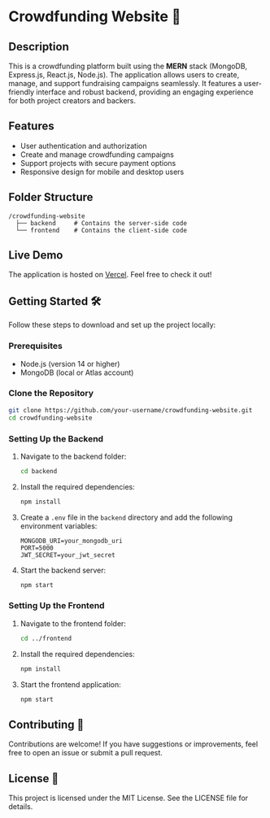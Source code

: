 # Crowdfunding Website 🌟

## Description

This is a crowdfunding platform built using the **MERN** stack (MongoDB, Express.js, React.js, Node.js). The application allows users to create, manage, and support fundraising campaigns seamlessly. It features a user-friendly interface and robust backend, providing an engaging experience for both project creators and backers.

## Features

- User authentication and authorization
- Create and manage crowdfunding campaigns
- Support projects with secure payment options
- Responsive design for mobile and desktop users

## Folder Structure
```
/crowdfunding-website
  ├── backend     # Contains the server-side code
  └── frontend    # Contains the client-side code
```

## Live Demo

The application is hosted on [Vercel](https://your-vercel-url.com). Feel free to check it out!

## Getting Started 🛠️

Follow these steps to download and set up the project locally:

### Prerequisites

- Node.js (version 14 or higher)
- MongoDB (local or Atlas account)

### Clone the Repository

```bash
git clone https://github.com/your-username/crowdfunding-website.git
cd crowdfunding-website
```

### Setting Up the Backend

1. Navigate to the backend folder:
   ```bash
   cd backend
   ```

2. Install the required dependencies:
   ```bash
   npm install
   ```

3. Create a `.env` file in the `backend` directory and add the following environment variables:
   ```plaintext
   MONGODB_URI=your_mongodb_uri
   PORT=5000
   JWT_SECRET=your_jwt_secret
   ```

4. Start the backend server:
   ```bash
   npm start
   ```

### Setting Up the Frontend

1. Navigate to the frontend folder:
   ```bash
   cd ../frontend
   ```

2. Install the required dependencies:
   ```bash
   npm install
   ```

3. Start the frontend application:
   ```bash
   npm start
   ```

## Contributing 🤝

Contributions are welcome! If you have suggestions or improvements, feel free to open an issue or submit a pull request.

## License 📜

This project is licensed under the MIT License. See the LICENSE file for details.

